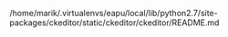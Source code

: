 /home/marik/.virtualenvs/eapu/local/lib/python2.7/site-packages/ckeditor/static/ckeditor/ckeditor/README.md